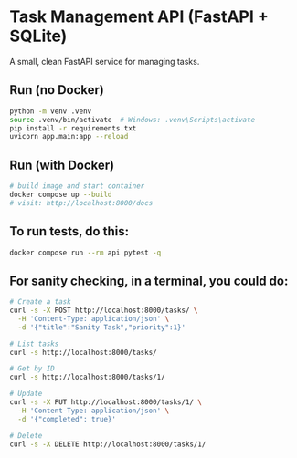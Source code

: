 # Task Management API (FastAPI + SQLite)

A small, clean FastAPI service for managing tasks.

## Run (no Docker)

```bash
python -m venv .venv
source .venv/bin/activate  # Windows: .venv\Scripts\activate
pip install -r requirements.txt
uvicorn app.main:app --reload

```

## Run (with Docker)

```bash
# build image and start container
docker compose up --build
# visit: http://localhost:8000/docs

```

## To run tests, do this:

```bash
docker compose run --rm api pytest -q
```

## For sanity checking, in a terminal, you could do:

```bash
# Create a task
curl -s -X POST http://localhost:8000/tasks/ \
  -H 'Content-Type: application/json' \
  -d '{"title":"Sanity Task","priority":1}'

# List tasks
curl -s http://localhost:8000/tasks/

# Get by ID
curl -s http://localhost:8000/tasks/1/

# Update
curl -s -X PUT http://localhost:8000/tasks/1/ \
  -H 'Content-Type: application/json' \
  -d '{"completed": true}'

# Delete
curl -s -X DELETE http://localhost:8000/tasks/1/
```
